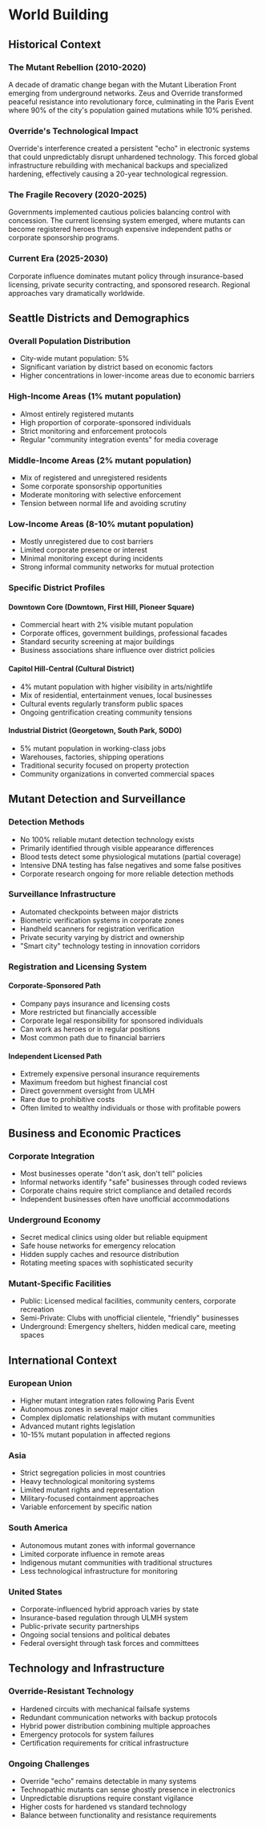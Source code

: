 # World Building

## Historical Context

### The Mutant Rebellion (2010-2020)
A decade of dramatic change began with the Mutant Liberation Front emerging from underground networks. Zeus and Override transformed peaceful resistance into revolutionary force, culminating in the Paris Event where 90% of the city's population gained mutations while 10% perished.

### Override's Technological Impact
Override's interference created a persistent "echo" in electronic systems that could unpredictably disrupt unhardened technology. This forced global infrastructure rebuilding with mechanical backups and specialized hardening, effectively causing a 20-year technological regression.

### The Fragile Recovery (2020-2025)
Governments implemented cautious policies balancing control with concession. The current licensing system emerged, where mutants can become registered heroes through expensive independent paths or corporate sponsorship programs.

### Current Era (2025-2030)
Corporate influence dominates mutant policy through insurance-based licensing, private security contracting, and sponsored research. Regional approaches vary dramatically worldwide.

## Seattle Districts and Demographics

### Overall Population Distribution
- City-wide mutant population: 5%
- Significant variation by district based on economic factors
- Higher concentrations in lower-income areas due to economic barriers

### High-Income Areas (1% mutant population)
- Almost entirely registered mutants
- High proportion of corporate-sponsored individuals
- Strict monitoring and enforcement protocols
- Regular "community integration events" for media coverage

### Middle-Income Areas (2% mutant population)
- Mix of registered and unregistered residents
- Some corporate sponsorship opportunities
- Moderate monitoring with selective enforcement
- Tension between normal life and avoiding scrutiny

### Low-Income Areas (8-10% mutant population)
- Mostly unregistered due to cost barriers
- Limited corporate presence or interest
- Minimal monitoring except during incidents
- Strong informal community networks for mutual protection

### Specific District Profiles

#### Downtown Core (Downtown, First Hill, Pioneer Square)
- Commercial heart with 2% visible mutant population
- Corporate offices, government buildings, professional facades
- Standard security screening at major buildings
- Business associations share influence over district policies

#### Capitol Hill-Central (Cultural District)
- 4% mutant population with higher visibility in arts/nightlife
- Mix of residential, entertainment venues, local businesses
- Cultural events regularly transform public spaces
- Ongoing gentrification creating community tensions

#### Industrial District (Georgetown, South Park, SODO)
- 5% mutant population in working-class jobs
- Warehouses, factories, shipping operations
- Traditional security focused on property protection
- Community organizations in converted commercial spaces

## Mutant Detection and Surveillance

### Detection Methods
- No 100% reliable mutant detection technology exists
- Primarily identified through visible appearance differences
- Blood tests detect some physiological mutations (partial coverage)
- Intensive DNA testing has false negatives and some false positives
- Corporate research ongoing for more reliable detection methods

### Surveillance Infrastructure
- Automated checkpoints between major districts
- Biometric verification systems in corporate zones
- Handheld scanners for registration verification
- Private security varying by district and ownership
- "Smart city" technology testing in innovation corridors

### Registration and Licensing System

#### Corporate-Sponsored Path
- Company pays insurance and licensing costs
- More restricted but financially accessible
- Corporate legal responsibility for sponsored individuals
- Can work as heroes or in regular positions
- Most common path due to financial barriers

#### Independent Licensed Path
- Extremely expensive personal insurance requirements
- Maximum freedom but highest financial cost
- Direct government oversight from ULMH
- Rare due to prohibitive costs
- Often limited to wealthy individuals or those with profitable powers

## Business and Economic Practices

### Corporate Integration
- Most businesses operate "don't ask, don't tell" policies
- Informal networks identify "safe" businesses through coded reviews
- Corporate chains require strict compliance and detailed records
- Independent businesses often have unofficial accommodations

### Underground Economy
- Secret medical clinics using older but reliable equipment
- Safe house networks for emergency relocation
- Hidden supply caches and resource distribution
- Rotating meeting spaces with sophisticated security

### Mutant-Specific Facilities
- Public: Licensed medical facilities, community centers, corporate recreation
- Semi-Private: Clubs with unofficial clientele, "friendly" businesses
- Underground: Emergency shelters, hidden medical care, meeting spaces

## International Context

### European Union
- Higher mutant integration rates following Paris Event
- Autonomous zones in several major cities
- Complex diplomatic relationships with mutant communities
- Advanced mutant rights legislation
- 10-15% mutant population in affected regions

### Asia
- Strict segregation policies in most countries
- Heavy technological monitoring systems
- Limited mutant rights and representation
- Military-focused containment approaches
- Variable enforcement by specific nation

### South America
- Autonomous mutant zones with informal governance
- Limited corporate influence in remote areas
- Indigenous mutant communities with traditional structures
- Less technological infrastructure for monitoring

### United States
- Corporate-influenced hybrid approach varies by state
- Insurance-based regulation through ULMH system
- Public-private security partnerships
- Ongoing social tensions and political debates
- Federal oversight through task forces and committees

## Technology and Infrastructure

### Override-Resistant Technology
- Hardened circuits with mechanical failsafe systems
- Redundant communication networks with backup protocols
- Hybrid power distribution combining multiple approaches
- Emergency protocols for system failures
- Certification requirements for critical infrastructure

### Ongoing Challenges
- Override "echo" remains detectable in many systems
- Technopathic mutants can sense ghostly presence in electronics
- Unpredictable disruptions require constant vigilance
- Higher costs for hardened vs standard technology
- Balance between functionality and resistance requirements